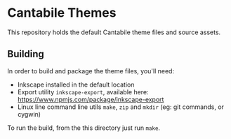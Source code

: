 # Cantabile Themes

This repository holds the default Cantabile theme files and source assets.


## Building

In order to build and package the theme files, you'll need:

 * Inkscape installed in the default location
 * Export utility `inkscape-export`, available here: https://www.npmjs.com/package/inkscape-export 
 * Linux line command line utils `make`, `zip` and `mkdir` (eg: git commands, or cygwin)

 To run the build, from the this directory just run `make`.

 

